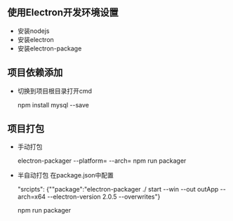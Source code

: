 ## 使用Electron开发环境设置
* 安装nodejs
* 安装electron
* 安装electron-package

## 项目依赖添加
  * 切换到项目根目录打开cmd  
  
  
      npm install mysql --save
    
## 项目打包  
  * 手动打包
  
  
     electron-packager <sourcedir> <appname> --platform=<platform> --arch=<arch>
     npm run packager 
  
  * 半自动打包
     在package.json中配置
     
     
     "srcipts":
     {""package":"electron-packager ./ start --win --out outApp --arch=x64 --electron-version 2.0.5 --overwrites"}
     
     npm run packager
 
